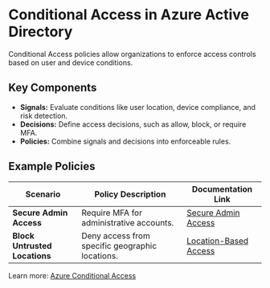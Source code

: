 # Conditional Access in Azure Active Directory

Conditional Access policies allow organizations to enforce access controls based on user and device conditions.

## Key Components
- **Signals:** Evaluate conditions like user location, device compliance, and risk detection.
- **Decisions:** Define access decisions, such as allow, block, or require MFA.
- **Policies:** Combine signals and decisions into enforceable rules.

## Example Policies
| Scenario                    | Policy Description                                  | Documentation Link                                                                   |
|-----------------------------|----------------------------------------------------|--------------------------------------------------------------------------------------|
| **Secure Admin Access**     | Require MFA for administrative accounts.           | [Secure Admin Access](https://learn.microsoft.com/en-us/entra/identity/conditional-access/concept-conditional-access-policies?WT.mc_id=%3Fwt.mc_id%3Dstudentamb_260352) |
| **Block Untrusted Locations** | Deny access from specific geographic locations.   | [Location-Based Access](https://learn.microsoft.com/entra/identity/conditional-access/concept-assignment-network?WT.mc_id=%3Fwt.mc_id%3Dstudentamb_260352) |

Learn more: [Azure Conditional Access](https://learn.microsoft.com/entra/identity/conditional-access/?WT.mc_id=%3Fwt.mc_id%3Dstudentamb_260352)
